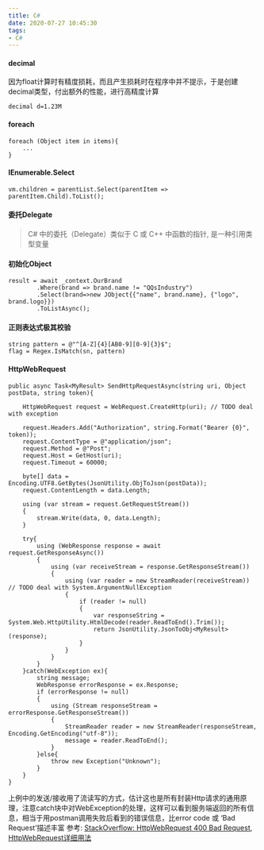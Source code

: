 ```yaml
---
title: C#
date: 2020-07-27 10:45:30
tags:
- C#
---
```

#### decimal
因为float计算时有精度损耗，而且产生损耗时在程序中并不提示，于是创建decimal类型，付出额外的性能，进行高精度计算
```
decimal d=1.23M
```
#### foreach 
```
foreach (Object item in items){
    ...
}
```
#### IEnumerable<T>.Select
```
vm.children = parentList.Select(parentItem => parentItem.Child).ToList();
```
#### 委托Delegate
> C# 中的委托（Delegate）类似于 C 或 C++ 中函数的指针, 是一种引用类型变量

#### 初始化Object
```
result = await _context.OurBrand
        .Where(brand => brand.name != "QQsIndustry")
        .Select(brand=>new JObject{{"name", brand.name}, {"logo", brand.logo}})
        .ToListAsync();
```
#### 正则表达式极其校验
```
string pattern = @"^[A-Z]{4}[AB0-9][0-9]{3}$";
flag = Regex.IsMatch(sn, pattern)
```
#### HttpWebRequest
```
public async Task<MyResult> SendHttpRequestAsync(string uri, Object postData, string token){
    
    HttpWebRequest request = WebRequest.CreateHttp(uri); // TODO deal with exception
    
    request.Headers.Add("Authorization", string.Format("Bearer {0}", token));
    request.ContentType = @"application/json";
    request.Method = @"Post";
    request.Host = GetHost(uri);
    request.Timeout = 60000;

    byte[] data = Encoding.UTF8.GetBytes(JsonUtility.ObjToJson(postData));
    request.ContentLength = data.Length;

    using (var stream = request.GetRequestStream())
    {
        stream.Write(data, 0, data.Length);
    }

    try{
        using (WebResponse response = await request.GetResponseAsync())
        {
            using (var receiveStream = response.GetResponseStream())
            {
                using (var reader = new StreamReader(receiveStream)) // TODO deal with System.ArgumentNullException
                {
                    if (reader != null)
                    {
                        var responseString = System.Web.HttpUtility.HtmlDecode(reader.ReadToEnd().Trim());
                        return JsonUtility.JsonToObj<MyResult>(response);
                    }
                }
            }
        }
    }catch(WebException ex){
        string message;
        WebResponse errorResponse = ex.Response;
        if (errorResponse != null)
        {
            using (Stream responseStream = errorResponse.GetResponseStream())
            {
                StreamReader reader = new StreamReader(responseStream, Encoding.GetEncoding("utf-8"));
                message = reader.ReadToEnd();
            }
        }else{
            throw new Exception("Unknown");
        }
    }
}
```
上例中的发送/接收用了流读写的方式，估计这也是所有封装Http请求的通用原理，注意catch块中对WebException的处理，这样可以看到服务端返回的所有信息，相当于用postman调用失败后看到的错误信息，比error code 或 ‘Bad Request’描述丰富
参考: [StackOverflow: HttpWebRequest 400 Bad Request](https://stackoverflow.com/questions/692342/net-httpwebrequest-getresponse-raises-exception-when-http-status-code-400-ba), [HttpWebRequest详细用法](https://blog.csdn.net/zhruifei/article/details/78356347)